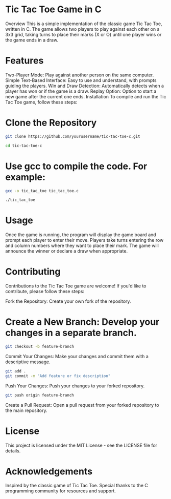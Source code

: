 # Tic Tac Toe Game in C
Overview
This is a simple implementation of the classic game Tic Tac Toe, written in C. The game allows two players to play against each other on a 3x3 grid, taking turns to place their marks (X or O) until one player wins or the game ends in a draw.

# Features
Two-Player Mode: Play against another person on the same computer.
Simple Text-Based Interface: Easy to use and understand, with prompts guiding the players.
Win and Draw Detection: Automatically detects when a player has won or if the game is a draw.
Replay Option: Option to start a new game after the current one ends.
Installation
To compile and run the Tic Tac Toe game, follow these steps:

# Clone the Repository

```bash
git clone https://github.com/yourusername/tic-tac-toe-c.git
```

```bash
cd tic-tac-toe-c
```

# Use gcc to compile the code. For example:

```bash
gcc -o tic_tac_toe tic_tac_toe.c
```

```bash
./tic_tac_toe
```
# Usage
Once the game is running, the program will display the game board and prompt each player to enter their move. Players take turns entering the row and column numbers where they want to place their mark. The game will announce the winner or declare a draw when appropriate.

# Contributing
Contributions to the Tic Tac Toe game are welcome! If you'd like to contribute, please follow these steps:

Fork the Repository: Create your own fork of the repository.

# Create a New Branch: Develop your changes in a separate branch.

```bash
git checkout -b feature-branch
```
Commit Your Changes: Make your changes and commit them with a descriptive message.

```bash
git add .
git commit -m "Add feature or fix description"
```
Push Your Changes: Push your changes to your forked repository.

```bash
git push origin feature-branch
```
Create a Pull Request: Open a pull request from your forked repository to the main repository.

# License
This project is licensed under the MIT License - see the LICENSE file for details.

# Acknowledgements
Inspired by the classic game of Tic Tac Toe.
Special thanks to the C programming community for resources and support.
